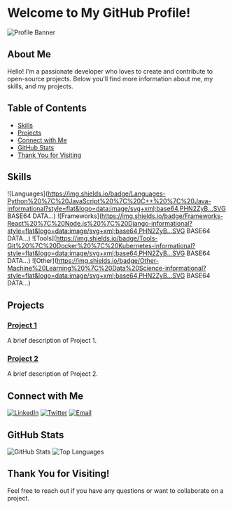 # Welcome to My GitHub Profile!

![Profile Banner](https://via.placeholder.com/1000x200.png?text=Welcome+to+My+GitHub+Profile)

## About Me

Hello! I'm a passionate developer who loves to create and contribute to open-source projects. Below you'll find more information about me, my skills, and my projects.

## Table of Contents
- [Skills](#skills)
- [Projects](#projects)
- [Connect with Me](#connect-with-me)
- [GitHub Stats](#github-stats)
- [Thank You for Visiting](#thank-you-for-visiting)

## Skills

![Languages](https://img.shields.io/badge/Languages-Python%20%7C%20JavaScript%20%7C%20C++%20%7C%20Java-informational?style=flat&logo=data:image/svg+xml;base64,PHN2ZyB...SVG BASE64 DATA...)
![Frameworks](https://img.shields.io/badge/Frameworks-React%20%7C%20Node.js%20%7C%20Django-informational?style=flat&logo=data:image/svg+xml;base64,PHN2ZyB...SVG BASE64 DATA...)
![Tools](https://img.shields.io/badge/Tools-Git%20%7C%20Docker%20%7C%20Kubernetes-informational?style=flat&logo=data:image/svg+xml;base64,PHN2ZyB...SVG BASE64 DATA...)
![Other](https://img.shields.io/badge/Other-Machine%20Learning%20%7C%20Data%20Science-informational?style=flat&logo=data:image/svg+xml;base64,PHN2ZyB...SVG BASE64 DATA...)

## Projects

### [Project 1](https://github.com/km1000101/project1)
A brief description of Project 1.

### [Project 2](https://github.com/km1000101/project2)
A brief description of Project 2.

## Connect with Me

[![LinkedIn](https://img.shields.io/badge/LinkedIn-Profile-blue?style=flat&logo=linkedin)](https://www.linkedin.com/in/yourprofile)
[![Twitter](https://img.shields.io/badge/Twitter-Profile-blue?style=flat&logo=twitter)](https://twitter.com/yourprofile)
[![Email](https://img.shields.io/badge/Email-your-email@example.com-blue?style=flat&logo=gmail)](mailto:your-email@example.com)

## GitHub Stats

![GitHub Stats](https://github-readme-stats.vercel.app/api?username=km1000101&show_icons=true&theme=radical)
![Top Languages](https://github-readme-stats.vercel.app/api/top-langs/?username=km1000101&layout=compact&theme=radical)

## Thank You for Visiting!

Feel free to reach out if you have any questions or want to collaborate on a project.
